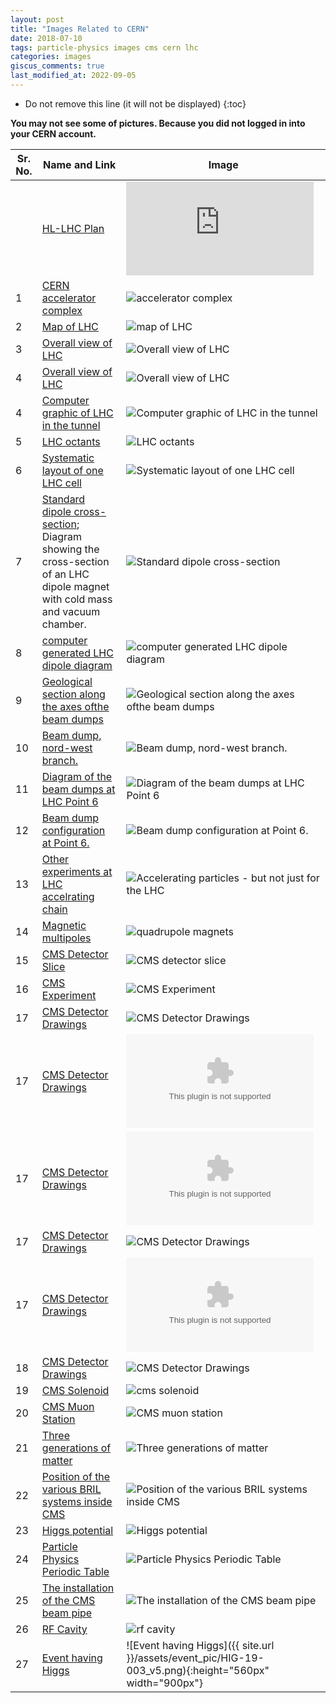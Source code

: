 ```yaml
---
layout: post
title: "Images Related to CERN"
date: 2018-07-10
tags: particle-physics images cms cern lhc
categories: images
giscus_comments: true
last_modified_at: 2022-09-05
---
```


- Do not remove this line (it will not be displayed)
  {:toc}

**You may not see some of pictures. Because you did not logged in into your CERN account.**

| Sr. No. | Name and Link                                                                                                                                                         | Image                                                                                                                                               |
| ------- | --------------------------------------------------------------------------------------------------------------------------------------------------------------------- | --------------------------------------------------------------------------------------------------------------------------------------------------- |
|         | [HL-LHC Plan](https://hilumilhc.web.cern.ch/content/hl-lhc-project)                                                                                                   | ![HL-LHC Plan](https://hilumilhc.web.cern.ch/sites/default/files/HL-LHC_Janvier2022.pdf)                                                            |
| 1       | [CERN accelerator complex](https://cds.cern.ch/record/2225847?ln=en)                                                                                                  | ![accelerator complex](https://cds.cern.ch/record/2225847/files/CCC-v2016.png?subformat=icon-1440)                                                  |
| 2       | [Map of LHC](https://cds.cern.ch/record/42387?ln=en)                                                                                                                  | ![map of LHC](https://mediastream.cern.ch/MediaArchive/Photo/Public/2001/0108001/0108001_01/0108001_01-A4-at-144-dpi.jpg)                           |
| 3       | [Overall view of LHC](https://cds.cern.ch/record/1708847?ln=en)                                                                                                       | ![Overall view of LHC](https://cds.cern.ch/record/1708847/files/Screen%20shot%202014-06-24%20at%2013.24.59.png?subformat=icon-1440)                 |
| 4       | [Overall view of LHC](https://cds.cern.ch/record/1708849?ln=en)                                                                                                       | ![Overall view of LHC](https://cds.cern.ch/record/1708849/files/Overall%20view%20of%20the%20LHC.jpg?subformat=icon-1440)                            |
| 4       | [Computer graphic of LHC in the tunnel](https://cds.cern.ch/record/39309?ln=en)                                                                                       | ![Computer graphic of LHC in the tunnel](https://mediastream.cern.ch/MediaArchive/Photo/Public/1996/9602021/9602021_01/9602021_01-A5-at-72-dpi.jpg) |
| 5       | [LHC octants](https://lhc-machine-outreach.web.cern.ch/lhc-machine-outreach/images/lhc-schematic.jpg)                                                                 | ![LHC octants](https://lhc-machine-outreach.web.cern.ch/lhc-machine-outreach/images/lhc-schematic.jpg)                                              |
| 6       | [Systematic layout of one LHC cell](https://cds.cern.ch/record/842724/files/lhc-pho-1999-259.jpg)                                                                     | ![Systematic layout of one LHC cell](https://cds.cern.ch/record/842724/files/lhc-pho-1999-259.jpg)                                                  |
| 7       | [Standard dipole cross-section](https://cds.cern.ch/record/40524?ln=en); Diagram showing the cross-section of an LHC dipole magnet with cold mass and vacuum chamber. | ![Standard dipole cross-section](https://mediastream.cern.ch/MediaArchive/Photo/Public/1999/9906025/9906025_01/9906025_01-A4-at-144-dpi.jpg)        |
| 8       | [computer generated LHC dipole diagram](https://cds.cern.ch/record/39731?ln=en)                                                                                       | ![computer generated LHC dipole diagram](https://mediastream.cern.ch/MediaArchive/Photo/Public/1998/9809007/9809007/9809007-A4-at-144-dpi.jpg)      |
| 9       | [Geological section along the axes ofthe beam dumps](https://cds.cern.ch/record/842409?ln=en)                                                                         | ![Geological section along the axes ofthe beam dumps](https://cds.cern.ch/record/842409/files/lhc-pho-1997-175.jpg)                                 |
| 10      | [Beam dump, nord-west branch.](https://cds.cern.ch/record/842531?ln=en)                                                                                               | ![Beam dump, nord-west branch.](https://cds.cern.ch/record/842531/files/lhc-pho-1997-198.jpg)                                                       |
| 11      | [Diagram of the beam dumps at LHC Point 6](https://cds.cern.ch/record/842348?ln=en)                                                                                   | ![Diagram of the beam dumps at LHC Point 6](https://cds.cern.ch/record/842348/files/LHC-PHO-1997-212.jpg)                                           |
| 12      | [Beam dump configuration at Point 6.](https://cds.cern.ch/record/841577?ln=en)                                                                                        | ![Beam dump configuration at Point 6.](https://cds.cern.ch/record/841577/files/lhc-pho-1997-061.jpg)                                                |
| 13      | [Other experiments at LHC accelrating chain](https://home.cern/about/updates/2017/07/accelerating-particles-not-just-lhc)                                             | ![Accelerating particles - but not just for the LHC](https://home.cern/sites/default/files/2018-06/distribution_of_protons_en.jpg)                  |
| 14      | [Magnetic multipoles](http://www.lhc-closer.es/taking_a_closer_look_at_lhc/0.magnetic_multipoles)                                                                     | ![quadrupole magnets](http://www.lhc-closer.es/webapp/files/1435504123_b887b3b5c6aab9b0259320ea21935bbd.png)                                        |
| 15      | [CMS Detector Slice](https://cds.cern.ch/record/2120661?ln=en)                                                                                                        | ![CMS detector slice](https://cds.cern.ch/record/2120661/files/CMSslice_whiteBackground.png?subformat=icon-1440)                                    |
| 16      | [CMS Experiment](https://cds.cern.ch/record/1474902?ln=en)                                                                                                            | ![CMS Experiment](https://cds.cern.ch/record/1474902/files/CMSrealSize5000_final_darker.jpg?subformat=icon-1440)                                    |
| 17      | [CMS Detector Drawings](https://cds.cern.ch/record/1433717?ln=en)                                                                                                     | ![CMS Detector Drawings](https://cds.cern.ch/record/1433717/files/CMSnc.jpg?subformat=icon-1440)                                                    |
| 17      | [CMS Detector Drawings](https://cds.cern.ch/record/1433717?ln=en)                                                                                                     | ![CMS Detector Drawings](https://cds.cern.ch/record/1433717/files/Crossnc.eps?subformat=icon-640)                                                   |
| 17      | [CMS Detector Drawings](https://cds.cern.ch/record/1433717?ln=en)                                                                                                     | ![CMS Detector Drawings](https://cds.cern.ch/record/1433717/files/Longnc.eps?subformat=icon-180)                                                    |
| 17      | [CMS Detector Drawings](https://cds.cern.ch/record/1433717?ln=en)                                                                                                     | ![CMS Detector Drawings](https://cds.cern.ch/record/1433717/files/cms_complete.gif?subformat=icon-1440)                                             |
| 17      | [CMS Detector Drawings](https://cds.cern.ch/record/1433717?ln=en)                                                                                                     | ![CMS Detector Drawings](https://cds.cern.ch/record/1433717/files/cms_complete_labelled.eps?subformat=icon-180)                                     |
| 18      | [CMS Detector Drawings](http://cms.web.cern.ch/news/cms-detector-design)                                                                                              | ![CMS Detector Drawings](https://cms-docdb.cern.ch/cgi-bin/PublicDocDB/RetrieveFile?docid=11514&version=1&filename=cms_120918_03.png)               |
| 19      | [CMS Solenoid](https://cds.cern.ch/record/1020311?ln=en)                                                                                                              | ![cms solenoid](https://mediastream.cern.ch/MediaArchive/Photo/Public/2007/0702022/0702022_02/0702022_02-A5-at-72-dpi.jpg)                          |
| 20      | [CMS Muon Station](https://cds.cern.ch/record/1456510/plots)                                                                                                          | ![CMS muon station](https://cds.cern.ch/record/1456510/files/pictures_MuonSys-mod3.png)                                                             |
| 21      | [Three generations of matter](http://inspirehep.net/record/1251416/plots)                                                                                             | ![Three generations of matter](http://inspirehep.net/record/1251416/files/Figures_Theory_Standard_Model_of_Elementary_Particles_BW.png)             |
| 22      | [Position of the various BRIL systems inside CMS](https://www-sciencedirect-com.ezproxy.cern.ch/science/article/pii/S0168900216305708#f0005)                          | ![Position of the various BRIL systems inside CMS](https://ars-els-cdn-com.ezproxy.cern.ch/content/image/1-s2.0-S0168900216305708-gr1_lrg.jpg)      |
| 23      | [Higgs potential](https://cds.cern.ch/record/1638469/plots)                                                                                                           | ![Higgs potential](https://cds.cern.ch/record/1638469/files/higgspotential.png)                                                                     |
| 24      | [Particle Physics Periodic Table](https://cds.cern.ch/record/1473657/files/SMinfographic_image.png?subformat=)                                                        | ![Particle Physics Periodic Table](https://cds.cern.ch/record/1473657/files/SMinfographic_image.png?subformat=)                                     |
| 25      | [The installation of the CMS beam pipe](http://cds.cern.ch/record/1598081)                                                                                            | ![The installation of the CMS beam pipe](http://cds.cern.ch/record/1598081/files/DSC_0159.jpg?subformat=icon-1440)                                  |
| 26      | [RF Cavity](https://www.lhc-closer.es/taking_a_closer_look_at_lhc/0.rf_cavities)                                                                                      | ![rf cavity](https://www.lhc-closer.es/webapp/files/1435503941_77cff2f9fcf76f625a60aa3135ed2c87.jpg)                                                |
| 27      | [Event having Higgs](https://mattermost.web.cern.ch/files/mx47y7shy3bi3j4s5x9kwpn6jw/public?h=wqmMOyQjK56-WNoNwSaiFoZobCSno0KOrvOmrcv9ycc)                            | ![Event having Higgs]({{ site.url }}/assets/event_pic/HIG-19-003_v5.png){:height="560px" width="900px"}                                             |
